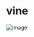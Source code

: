 # vine
![image](https://user-images.githubusercontent.com/52027965/120340497-0cc54200-c331-11eb-9499-f4f3771c6d1c.png)
